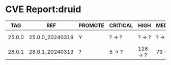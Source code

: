 # CVE Report:druid
|  TAG   |       REF       | PROMOTE | CRITICAL |   HIGH   | MEDIUM  |   LOW   | UNKNOWN |
|--------|-----------------|---------|----------|----------|---------|---------|---------|
| 25.0.0 | 25.0.0_20240319 | Y       | ? -> ?   | ? -> ?   | ? -> ?  | ? -> ?  | ? -> ?  |
| 28.0.1 | 28.0.1_20240319 | ?       | 5 -> ?   | 128 -> ? | 79 -> ? | 30 -> ? | 0 -> ?  |
